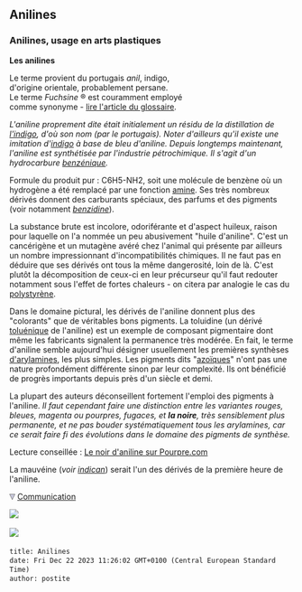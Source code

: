 ## Anilines
### Anilines, usage en arts plastiques
 **Les anilines**

Le terme provient du portugais _anil_, indigo,  
d'origine orientale, probablement persane.  
Le terme _Fuchsine_ ® est couramment employé  
comme synonyme - [lire l'article du glossaire](fuchsine.html).

_L'aniline proprement dite était initialement un résidu de la distillation de [l'indigo](bleusfroids.html#lindigo), d'où son nom (par le portugais). Noter d'ailleurs qu'il existe une imitation d'[indigo](bleusfroids.html#lindigo) à base de bleu d'aniline. Depuis longtemps maintenant, l'aniline est synthétisée par l'industrie pétrochimique. Il s'agit d'un hydrocarbure [benzénique](benzene.html)._

Formule du produit pur : C6H5\-NH2, soit une molécule de benzène où un hydrogène a été remplacé par une fonction [amine](amine.html). Ses très nombreux dérivés donnent des carburants spéciaux, des parfums et des pigments (voir notamment _[benzidine](benzidine.html)_).

La substance brute est incolore, odoriférante et d'aspect huileux, raison pour laquelle on l'a nommée un peu abusivement "huile d'aniline". C'est un cancérigène et un mutagène avéré chez l'animal qui présente par ailleurs un nombre impressionnant d'incompatibilités chimiques. Il ne faut pas en déduire que ses dérivés ont tous la même dangerosité, loin de là. C'est plutôt la décomposition de ceux-ci en leur précurseur qu'il faut redouter notamment sous l'effet de fortes chaleurs - on citera par analogie le cas du [polystyrène](polystyreneexpanse.html).

Dans le domaine pictural, les dérivés de l'aniline donnent plus des "colorants" que de véritables bons pigments. La toluidine (un dérivé [toluénique](benzene.html#toluene) de l'aniline) est un exemple de composant pigmentaire dont même les fabricants signalent la permanence très modérée. En fait, le terme d'aniline semble aujourd'hui désigner usuellement les premières synthèses [d'arylamines](arylamine.html), les plus simples. Les pigments dits "[azoïques](azoiques.html)" n'ont pas une nature profondément différente sinon par leur complexité. Ils ont bénéficié de progrès importants depuis près d'un siècle et demi.

La plupart des auteurs déconseillent fortement l'emploi des pigments à l'aniline. _Il faut cependant faire une distinction entre les variantes rouges, bleues, magenta ou pourpres, fugaces, et **la noire**, très sensiblement plus permanente, et ne pas bouder systématiquement tous les arylamines, car ce serait faire fi des évolutions dans le domaine des pigments de synthèse._

Lecture conseillée : [Le noir d'aniline sur Pourpre.com](http://pourpre.com/chroma/dico.php?typ=fiche&&ent=anilinenoir)

La mauvéine (_voir [indican](bleusfroids.html#mauveine)_) serait l'un des dérivés de la première heure de l'aniline.



![](images/flechebas.gif) [Communication](http://www.artrealite.com/annonceurs.htm) 

[![](https://cbonvin.fr/sites/regie.artrealite.com/visuels/campagne1.png)](index-2.html#20131014)

![](https://cbonvin.fr/sites/regie.artrealite.com/visuels/campagne2.png)
```
title: Anilines
date: Fri Dec 22 2023 11:26:02 GMT+0100 (Central European Standard Time)
author: postite
```
